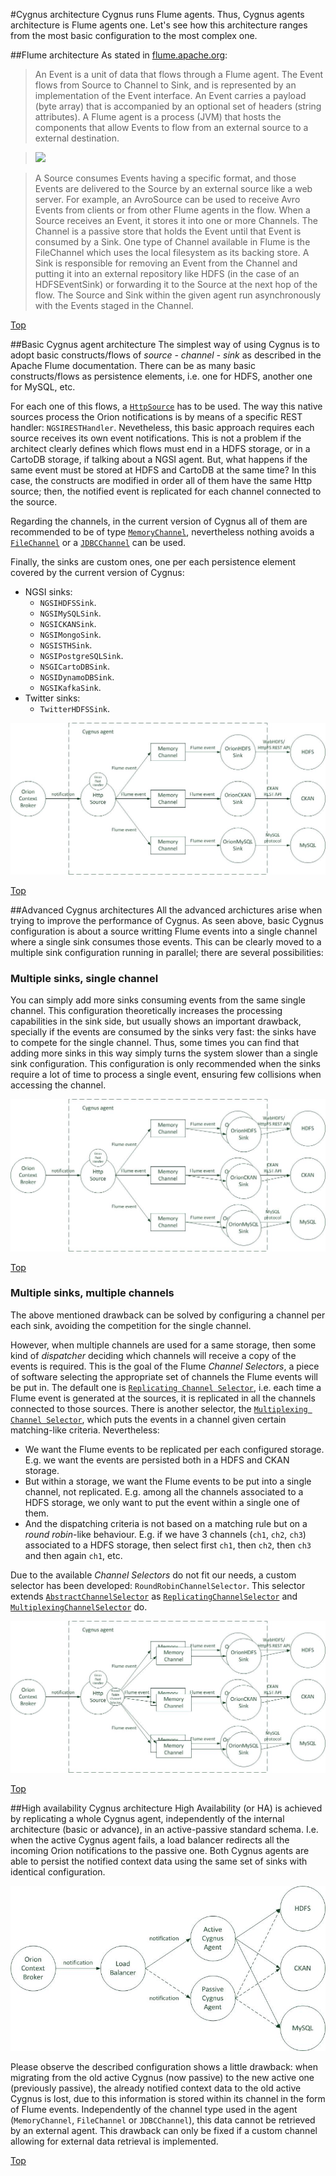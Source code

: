 #<a name="top"></a>Cygnus architecture
Cygnus runs Flume agents. Thus, Cygnus agents architecture is Flume agents one. Let's see how this architecture ranges from the most basic configuration to the most complex one.

##Flume architecture
As stated in [flume.apache.org](http://flume.apache.org/FlumeDeveloperGuide.html):

>An Event is a unit of data that flows through a Flume agent. The Event flows from Source to Channel to Sink, and is represented by an implementation of the Event interface. An Event carries a payload (byte array) that is accompanied by an optional set of headers (string attributes). A Flume agent is a process (JVM) that hosts the components that allow Events to flow from an external source to a external destination.

>![](http://flume.apache.org/_images/DevGuide_image00.png)

>A Source consumes Events having a specific format, and those Events are delivered to the Source by an external source like a web server. For example, an AvroSource can be used to receive Avro Events from clients or from other Flume agents in the flow. When a Source receives an Event, it stores it into one or more Channels. The Channel is a passive store that holds the Event until that Event is consumed by a Sink. One type of Channel available in Flume is the FileChannel which uses the local filesystem as its backing store. A Sink is responsible for removing an Event from the Channel and putting it into an external repository like HDFS (in the case of an HDFSEventSink) or forwarding it to the Source at the next hop of the flow. The Source and Sink within the given agent run asynchronously with the Events staged in the Channel.

[Top](#top)

##Basic Cygnus agent architecture
The simplest way of using Cygnus is to adopt basic constructs/flows of <i>source - channel - sink</i> as described in the Apache Flume documentation. There can be as many basic constructs/flows as persistence elements, i.e. one for HDFS, another one for MySQL, etc. 

For each one of this flows, a [`HttpSource`](http://flume.apache.org/FlumeUserGuide.html#http-source) has to be used. The way this native sources process the Orion notifications is by means of a specific REST handler: `NGSIRESTHandler`. Nevetheless, this basic approach requires each source receives its own event notifications. This is not a problem if the architect clearly defines which flows must end in a HDFS storage, or in a CartoDB storage, if talking about a NGSI agent. But, what happens if the same event must be stored at HDFS and CartoDB at the same time? In this case, the constructs are modified in order all of them have the same Http source; then, the notified event is replicated for each channel connected to the source.

Regarding the channels, in the current version of Cygnus all of them are recommended to be of type [`MemoryChannel`](http://flume.apache.org/FlumeUserGuide.html#memory-channel), nevertheless nothing avoids a [`FileChannel`](http://flume.apache.org/FlumeUserGuide.html#file-channel) or a [`JDBCChannel`](http://flume.apache.org/FlumeUserGuide.html#jdbc-channel) can be used.

Finally, the sinks are custom ones, one per each persistence element covered by the current version of Cygnus:

* NGSI sinks:
    * `NGSIHDFSSink`.
    * `NGSIMySQLSink`.
    * `NGSICKANSink`.
    * `NGSIMongoSink`.
    * `NGSISTHSink`.
    * `NGSIPostgreSQLSink`.
    * `NSGICartoDBSink`.
    * `NGSIDynamoDBSink`.
    * `NGSIKafkaSink`.
* Twitter sinks:
    * `TwitterHDFSSink`.
 
![](./images/basic_architecture.jpg)

[Top](#top)

##Advanced Cygnus architectures
All the advanced archictures arise when trying to improve the performance of Cygnus. As seen above, basic Cygnus configuration is about a source writting Flume events into a single channel where a single sink consumes those events. This can be clearly moved to a multiple sink configuration running in parallel; there are several possibilities:

### Multiple sinks, single channel
You can simply add more sinks consuming events from the same single channel. This configuration theoretically increases the processing capabilities in the sink side, but usually shows an important drawback, specially if the events are consumed by the sinks very fast: the sinks have to compete for the single channel. Thus, some times you can find that adding more sinks in this way simply turns the system slower than a single sink configuration. This configuration is only recommended when the sinks require a lot of time to process a single event, ensuring few collisions when accessing the channel.

![](./images/multiple_sinks_single_channel_architecture.jpg)

[Top](#top)

### Multiple sinks, multiple channels
The above mentioned drawback can be solved by configuring a channel per each sink, avoiding the competition for the single channel.

However, when multiple channels are used for a same storage, then some kind of <i>dispatcher</i> deciding which channels will receive a copy of the events is required. This is the goal of the Flume <i>Channel Selectors</i>, a piece of software selecting the appropriate set of channels the Flume events will be put in. The default one is [`Replicating Channel Selector`](http://flume.apache.org/FlumeUserGuide.html#replicating-channel-selector-default), i.e. each time a Flume event is generated at the sources, it is replicated in all the channels connected to those sources. There is another selector, the [`Multiplexing Channel Selector`](http://flume.apache.org/FlumeUserGuide.html#multiplexing-channel-selector), which puts the events in a channel given certain matching-like criteria. Nevertheless:

* We want the Flume events to be replicated per each configured storage. E.g. we want the events are persisted both in a HDFS and CKAN storage.
* But within a storage, we want the Flume events to be put into a single channel, not replicated. E.g. among all the channels associated to a HDFS storage, we only want to put the event within a single one of them.
* And the dispatching criteria is not based on a matching rule but on a <i>round robin</i>-like behaviour. E.g. if we have 3 channels (`ch1`, `ch2`, `ch3`) associated to a HDFS storage, then select first `ch1`, then `ch2`, then `ch3` and then again `ch1`, etc.

Due to the available <i>Channel Selectors</i> do not fit our needs, a custom selector has been developed: `RoundRobinChannelSelector`. This selector extends [`AbstractChannelSelector`](https://flume.apache.org/releases/content/1.4.0/apidocs/org/apache/flume/channel/AbstractChannelSelector.html) as [`ReplicatingChannelSelector`](http://flume.apache.org/FlumeUserGuide.html#replicating-channel-selector-default) and [`MultiplexingChannelSelector`](http://flume.apache.org/FlumeUserGuide.html#multiplexing-channel-selector) do.

![](./images/multiple_sinks_multiple_channels_architecture.jpg)

[Top](#top)

##High availability Cygnus architecture
High Availability (or HA) is achieved by replicating a whole Cygnus agent, independently of the internal architecture (basic or advance), in an active-passive standard schema. I.e. when the active Cygnus agent fails, a load balancer redirects all the incoming Orion notifications to the passive one. Both Cygnus agents are able to persist the notified context data using the same set of sinks with identical configuration.

![](./images/ha_architecture.jpg) 

Please observe the described configuration shows a little drawback: when migrating from the old active Cygnus (now passive) to the new active one (previously passive), the already notified context data to the old active Cygnus is lost, due to this information is stored within its channel in the form of Flume events. Independently of the channel type used in the agent (`MemoryChannel`, `FileChannel` or `JDBCChannel`), this data cannot be retrieved by an external agent. This drawback can only be fixed if a custom channel allowing for external data retrieval is implemented.

[Top](#top)
